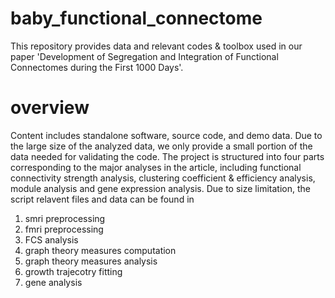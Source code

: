 # baby_functional_connectome
This repository provides data and relevant codes & toolbox used in our paper 'Development of Segregation and Integration of Functional Connectomes during the First 1000 Days'.
# overview
Content includes standalone software, source code, and demo data. Due to the large size of the analyzed data, we only provide a small portion of the data needed for validating the code. The project is structured into four parts corresponding to the major analyses in the article, including functional connectivity strength analysis, clustering coefficient & efficiency analysis, module analysis and gene expression analysis. Due to size limitation, the script relavent files and data can be found in 

1. smri preprocessing
2. fmri preprocessing
3. FCS analysis
4. graph theory measures computation
5. graph theory measures analysis
6. growth trajecotry fitting
7. gene analysis 
